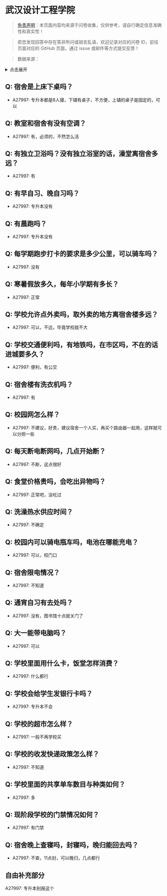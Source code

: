 # 武汉设计工程学院

> [免责声明](https://colleges.chat/#_3)：本页面内容均来源于问卷收集，仅供参考，请自行确定信息准确性和真实性！

> 若您发现回答中存在答非所问或胡言乱语，欢迎记录对应的问卷 ID，前往页面对应的 GitHub 页面，通过 issue 或邮件等方式提交反馈！

> 数据来源：

<details><summary>点击展开</summary>
<ul>
<li>A27997: 匿名 (2025 年 05 月)</li>
</ul>
</details>

## Q: 宿舍是上床下桌吗？

- A27997: 专升本都是8人寝，下铺有桌子，不方便，上铺的桌子是固定的，可以

## Q: 教室和宿舍有没有空调？

- A27997: 有，必须的，不然怎么活

## Q: 有独立卫浴吗？没有独立浴室的话，澡堂离宿舍多远？

- A27997: 有

## Q: 有早自习、晚自习吗？

- A27997: 专升本没有

## Q: 有晨跑吗？

- A27997: 专升本没有

## Q: 每学期跑步打卡的要求是多少公里，可以骑车吗？

- A27997: 没有

## Q: 寒暑假放多久，每年小学期有多长？

- A27997: 正常

## Q: 学校允许点外卖吗，取外卖的地方离宿舍楼多远？

- A27997: 可以，不远，毕竟学校就不大

## Q: 学校交通便利吗，有地铁吗，在市区吗，不在的话进城要多久？

- A27997: 便利，有公交

## Q: 宿舍楼有洗衣机吗？

- A27997: 有

## Q: 校园网怎么样？

- A27997: 不建议，好贵，建议宿舍一个人买，再买个路由器一起用，这样就可以分担一些

## Q: 每天断电断网吗，几点开始断？

- A27997: 不断，这点很好

## Q: 食堂价格贵吗，会吃出异物吗？

- A27997: 正常吧，没吃过

## Q: 洗澡热水供应时间？

- A27997: 不确定

## Q: 校园内可以骑电瓶车吗，电池在哪能充电？

- A27997: 可以，校门口

## Q: 宿舍限电情况？

- A27997: 不知道

## Q: 通宵自习有去处吗？

- A27997: 没有，图书馆十点就关门了

## Q: 大一能带电脑吗？

- A27997: 可以

## Q: 学校里面用什么卡，饭堂怎样消费？

- A27997: 什么都行

## Q: 学校会给学生发银行卡吗？

- A27997: 专升本不会

## Q: 学校的超市怎么样？

- A27997: 一般不再学校买

## Q: 学校的收发快递政策怎么样？

- A27997: 不知道

## Q: 学校里面的共享单车数目与种类如何？

- A27997: 多

## Q: 现阶段学校的门禁情况如何？

- A27997: 有门禁

## Q: 宿舍晚上查寝吗，封寝吗，晚归能回去吗？

- A27997: 不查，11点封，可以晚归，几点都行

## 自由补充部分

A27997: 专升本别报这个
